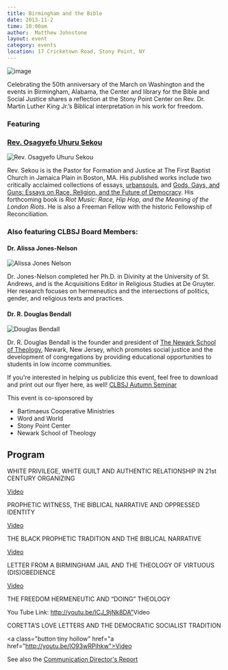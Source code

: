 ```yaml
---
title: Birmingham and the Bible
date: 2013-11-2
time: 10:00am
author:  Matthew Johnstone
layout: event
category: events
location: 17 Cricketown Road, Stony Point, NY
---
```


![image](https://lh4.googleusercontent.com/pDDHgL6Tl00P9nM-nb2DHlrwC5Jh1s7ps2EVJ__vd6WBJJR31Am8vwPFFaU4sYpnjzh6Fq9ahWNiO_PLgwJYq0GfsDrh7TnjWMAaJJxongDjC7oNE0s6ZwYr)

Celebrating the 50th anniversary of the March on Washington and the events in Birmingham, Alabama, the Center and library for the Bible and Social Justice shares a reflection at the Stony Point Center on Rev. Dr. Martin Luther King Jr.’s Biblical interpretation in his work for freedom.

### Featuring

### [Rev. Osagyefo Uhuru Sekou](http://www.facebook.com/osagyefo.sekou)

![Rev. Osagyefo Uhuru Sekou](https://lh4.googleusercontent.com/bp5rHZHJ4XDwQy62FgU_DPPy2YC30Ka7vct2YT0YexkSC_DOt9xM_yC_szKJNG-mCTOYLYkPuOkZDC8OSVtkAVmbMTea5tU-SreXV11cpAiYt3RI6RCAmJXg")

  Rev. Sekou is is the Pastor for Formation and Justice at The First Baptist Church in Jamaica Plain in Boston, MA. His published works include two critically acclaimed collections of essays, [urbansouls](http://www.amazon.com/Urbansouls-Osagyefo-Uhuru-Sekou/dp/B0006RN2IO/ref=sr_1_1?ie=UTF8&qid=1380550765&sr=8-1&keywords=urbansouls), and [Gods, Gays, and Guns: Essays on Race, Religion, and the Future of Democracy](http://www.amazon.com/Gods-Gays-Guns-Religion-Democracy/dp/0615583709/). His forthcoming book is _Riot Music: Race, Hip Hop, and the Meaning of the London Riots_. He is also a Freeman Fellow with the historic Fellowship of Reconciliation.

### Also featuring CLBSJ Board Members:

#### Dr. Alissa Jones-Nelson

![Alissa Jones Nelson](https://lh5.googleusercontent.com/GohPOczXmdzWDQeXKCDjm3YidjsCFLxHXUU5jXnaTrOihuubJ1d6Wol9N5q3x-zWE2kLUiqZYbSmNyhxmgXHP4dQvoRu_8shWuwitiu4ePFmingb2tu5sN6c)

Dr. Jones-Nelson completed her Ph.D. in Divinity at the University of St. Andrews, and is the Acquisitions Editor in Religious Studies at De Gruyter. Her research focuses on hermeneutics and the intersections of politics, gender, and religious texts and practices.

#### Dr. R. Douglas Bendall

![Douglas Bendall](https://lh4.googleusercontent.com/n4nDauF1lYteai_UaBjO_EG7CSTw535o35B5cGMaF0UUrnkcDlEYFVlZEXPMfzQNvMk6orYBsMQYgYHf7jSxUC4ieASXa3rmCMf-xy4xVZdstgsBFt0kqrI-Zw)

Dr. R. Douglas Bendall is the founder and president of <a href="http://www.newarkschooloftheology.org/">The Newark School of Theology</a>, Newark, New Jersey, which promotes social justice and the development of congregations by providing educational opportunities to students in low income communities.

If you're interested in helping us publicize this event, feel free to download and print out our flyer here, as well! [CLBSJ Autumn Seminar](/resources/flyer-CLBSJ-Autumn-Seminar-Update.pdf)

This event is co-sponsored by

*   Bartimaeus Cooperative Ministries
*   Word and World
*   Stony Point Center
*   Newark School of Theology

## Program

WHITE PRIVILEGE, WHITE GUILT AND AUTHENTIC RELATIONSHIP IN 21st CENTURY ORGANIZING

<a class="button tiny hollow" href="http://youtu.be/_NhGCRVzb2s">Video</a>

PROPHETIC WITNESS, THE BIBLICAL NARRATIVE AND OPPRESSED IDENTITY

<a class="button tiny hollow" href="http://youtu.be/o3IFhpEOV2g">Video</a>

THE BLACK PROPHETIC TRADITION AND THE BIBLICAL NARRATIVE

<a class="button tiny hollow" href="http://youtu.be/0VRqLeEBFAY">Video</a>

LETTER FROM A BIRMINGHAM JAIL AND THE THEOLOGY OF VIRTUOUS (DIS)OBEDIENCE

<a class="button tiny hollow" href="http://youtu.be/x3EuIEl9HCo">Video</a>

THE FREEDOM HERMENEUTIC AND “DOING” THEOLOGY

You Tube Link: <http://youtu.be/ICJ_9jNk8DA">Video</a>

CORETTA’S LOVE LETTERS AND THE DEMOCRATIC SOCIALIST TRADITION

<a class="button tiny hollow" href="a href="http://youtu.be/lO93wRPjhkw">Video</a>

See also the [Communication Director's Report](/news/2013/11/06/birmingham-and-the-bible-at-the-stony-point-center-communications-directors-report)
